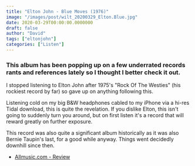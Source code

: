 ```yaml
---
title: "Elton John - Blue Moves (1976)"
image: "/images/post/wilt_20200329_Elton.Blue.jpg"
date: 2020-03-29T00:00:00.0000000
draft: false
author: "David"
tags: ["eltonjohn"]
categories: ["Listen"]
---
```

### This album has been popping up on a few underrated records rants and references lately so I thought I better check it out.    
  
I stopped listening to Elton John after 1975's "Rock Of The Westies" (his rockiest record by far) so gave up on anything following this.   
  
Listening cold on my big B&W headphones cabled to my iPhone via a hi-res Tidal download, this is quite the revelation.  If you dislike Elton, this isn't going to suddenly turn you around, but on first listen it's a record that will reward greatly on further exposure.   
  
This record was also quite a significant album historically as it was also Bernie Taupin's last, for a good while anyway. Things went decidedly downhill since then.  

-  [Allmusic.com - Review](https://www.allmusic.com/album/blue-moves-mw0000192703)
